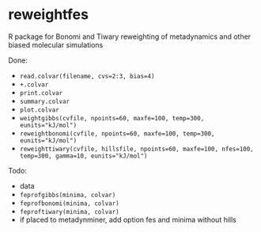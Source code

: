 # reweightfes
R package for Bonomi and Tiwary reweighting of metadynamics and other biased molecular simulations 

Done:
* `read.colvar(filename, cvs=2:3, bias=4)`
* `+.colvar`
* `print.colvar`
* `summary.colvar`
* `plot.colvar`
* `weightgibbs(cvfile, npoints=60, maxfe=100, temp=300, eunits="kJ/mol")`
* `reweightbonomi(cvfile, npoints=60, maxfe=100, temp=300, eunits="kJ/mol")`
* `reweighttiwary(cvfile, hillsfile, npoints=60, maxfe=100, nfes=100, temp=300, gamma=10, eunits="kJ/mol")`

Todo:
* data
* `feprofgibbs(minima, colvar)`
* `feprofbonomi(minima, colvar)`
* `feproftiwary(minima, colvar)`
* if placed to metadynminer, add option fes and minima without hills


